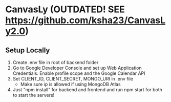 # CanvasLy (OUTDATED! SEE https://github.com/ksha23/CanvasLy2.0)

## Setup Locally

1. Create .env file in root of backend folder
2. Go to Google Developer Console and set up Web Application Credentials. Enable profile scope and the Google Calendar API
3. Set CLIENT_ID, CLIENT_SECRET, MONGO_URI in .env file
   - Make sure ip is allowed if using MongoDB Atlas
4. Just "npm install" for backend and frontend and run npm start for both to start the servers!
